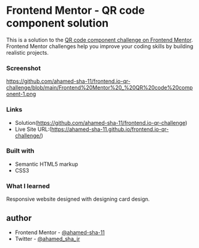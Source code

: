 # Frontend Mentor - QR code component solution

This is a solution to the [QR code component challenge on Frontend Mentor](https://www.frontendmentor.io/challenges/qr-code-component-iux_sIO_H). Frontend Mentor challenges help you improve your coding skills by building realistic projects. 



### Screenshot

https://github.com/ahamed-sha-11/frontend.io-qr-challenge/blob/main/Frontend%20Mentor%20_%20QR%20code%20component-1.png



### Links

- Solution(https://github.com/ahamed-sha-11/frontend.io-qr-challenge)
- Live Site URL:(https://ahamed-sha-11.github.io/frontend.io-qr-challenge/)



### Built with

- Semantic HTML5 markup
- CSS3


### What I learned

Responsive website designed with designing card design. 

## author


- Frontend Mentor - [@ahamed-sha-11](https://www.frontendmentor.io/profile/ahamed-sha-11)
- Twitter - [@ahamed_sha_jr](https://www.twitter.com/ahamed_sha_jr)

